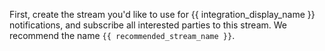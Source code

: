First, create the stream you'd like to use for
{{ integration_display_name }} notifications, and subscribe all
interested parties to this stream. We recommend the
name `{{ recommended_stream_name }}`.
